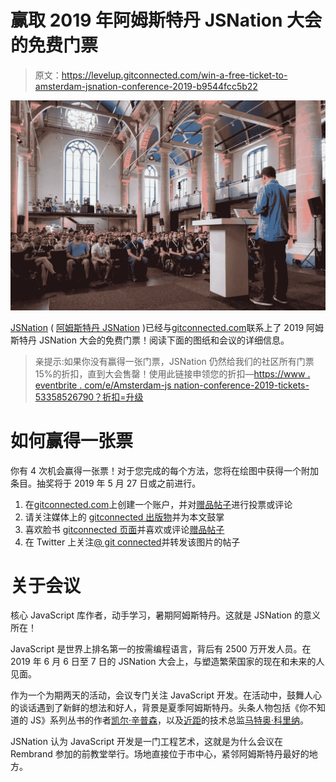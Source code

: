 # 赢取 2019 年阿姆斯特丹 JSNation 大会的免费门票

> 原文：<https://levelup.gitconnected.com/win-a-free-ticket-to-amsterdam-jsnation-conference-2019-b9544fcc5b22>

![](img/99e9f46deebd39af4d168b34ab2fc818.png)

[JSNation](https://jsnation.com/) ( [阿姆斯特丹 JSNation](https://medium.com/u/e4f9077177b9?source=post_page-----b9544fcc5b22--------------------------------) )已经与[gitconnected.com](https://gitconnected.com)联系上了 2019 阿姆斯特丹 JSNation 大会的免费门票！阅读下面的图纸和会议的详细信息。

> 亲提示:如果你没有赢得一张门票，JSNation 仍然给我们的社区所有门票 15%的折扣，直到大会售罄！使用此链接申领您的折扣—[https://www . eventbrite . com/e/Amsterdam-js nation-conference-2019-tickets-53358526790？折扣=升级](https://www.eventbrite.com/e/amsterdam-jsnation-conference-2019-tickets-53358526790?discount=levelup)

# 如何赢得一张票

你有 4 次机会赢得一张票！对于您完成的每个方法，您将在绘图中获得一个附加条目。抽奖将于 2019 年 5 月 27 日或之前进行。

1.  在[gitconnected.com](https://gitconnected.com/)上创建一个账户，并对[赠品帖子](https://gitconnected.com/post/win-a-free-ticket-to-amsterdam-jsnation-conference-2019-2fa662948a34)进行投票或评论
2.  请关注媒体上的 [gitconnected 出版物](https://levelup.gitconnected.com/)并为本文鼓掌
3.  喜欢脸书 [gitconnected 页面](https://www.facebook.com/gitconnectednetwork/)并喜欢或评论[赠品帖子](https://www.facebook.com/gitconnectednetwork/posts/2290512104600953?__xts__[0]=68.ARD6o7C5081qPh0ZbuW695yTh7XxXYI8EaBxHpNVwuN89a43Ymnek213uPu5UXq8pRVNVZt-k7hPS8ISaj52KUkGPoW-0QsZfyZHXVeVFAeJC9e02QC5g-CTMPzhS_dbOHBLMQMjaiMQpNX09GuzjHAkcQdRWWuBEFBpgjY5-FimgRonTiRNo6BdtEe2P9-aU_GhaBIJOluxXEQ7v9LLwlVn0WWM-ZBdkgxxDTb1iEf5szmc5DhAMq1D-67AE1OlZt43cv3zde4YTPab3h9z-MT6nEWJMkMFvS_ZcJh6h0GPB-5HoLrAGwVQ6F8-17fVzKC9ua6OP6fWkT8LLfalznD9MhMQ&__tn__=-R)
4.  在 Twitter 上关注[@ git connected](https://twitter.com/gitconnected)并转发该图片的帖子

# 关于会议

核心 JavaScript 库作者，动手学习，暑期阿姆斯特丹。这就是 JSNation 的意义所在！

JavaScript 是世界上排名第一的按需编程语言，背后有 2500 万开发人员。在 2019 年 6 月 6 日至 7 日的 JSNation 大会上，与塑造繁荣国家的现在和未来的人见面。

作为一个为期两天的活动，会议专门关注 JavaScript 开发。在活动中，鼓舞人心的谈话遇到了新鲜的想法和好人，背景是夏季阿姆斯特丹。头条人物包括《你不知道的 JS》系列丛书的作者[凯尔·辛普森](https://twitter.com/getify)，以及[近距](https://www.nearform.com/)的技术总监[马特奥·科里纳](https://twitter.com/matteocollina)。

JSNation 认为 JavaScript 开发是一门工程艺术，这就是为什么会议在 Rembrand 参加的前教堂举行。场地直接位于市中心，紧邻阿姆斯特丹最好的地方。